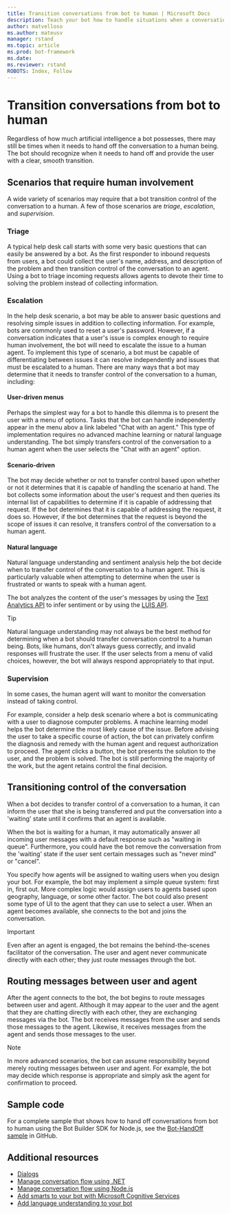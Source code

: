 ```yaml
---
title: Transition conversations from bot to human | Microsoft Docs
description: Teach your bot how to handle situations when a conversation started with the bot must be continued with a human. 
author: matvelloso
ms.author: mateusv
manager: rstand
ms.topic: article
ms.prod: bot-framework
ms.date: 
ms.reviewer: rstand
ROBOTS: Index, Follow
---
```

# Transition conversations from bot to human

Regardless of how much artificial intelligence a bot possesses, there may still be times when it needs to 
hand off the conversation to a human being. The bot should recognize when it needs to hand off and provide the user with a clear, smooth transition.

## Scenarios that require human involvement

A wide variety of scenarios may require that a bot transition control of the conversation to a human. 
A few of those scenarios are *triage*, *escalation*, and *supervision*. 

### Triage

A typical help desk call starts with some very basic questions that can easily be answered by a bot. 
As the first responder to inbound requests from users, a bot could collect the user's name, address, and description of the problem and then transition control of the conversation to an agent. Using a bot to triage incoming requests allows agents to devote their time to solving the problem instead of collecting information.

### Escalation

In the help desk scenario, a bot may be able to answer basic questions and resolving simple issues in addition to collecting information. For example, bots are commonly used to reset a user's password. 
However, if a conversation indicates that a user's issue is complex enough to require human involvement, 
the bot will need to escalate the issue to a human agent. 
To implement this type of scenario, a bot must be capable of differentiating between issues it can resolve independently 
and issues that must be escalated to a human. 
There are many ways that a bot may determine that it needs to transfer control of the conversation to a human, 
including: 

#### User-driven menus
Perhaps the simplest way for a bot to handle this dilemma is to present the user with a menu of options. Tasks that the bot can handle independently appear in the menu abov a link labeled "Chat with an agent." This type of implementation requires no advanced machine learning or natural language understanding. The bot simply transfers control of the conversation to a human agent when the user selects the "Chat with an agent" option. 

#### Scenario-driven
The bot may decide whether or not to transfer control based upon whether or not it determines that it is capable of handling the scenario at hand. The bot collects some information about the user's request and then 
queries its internal list of capabilities to determine if it is capable of addressing that request. 
If the bot determines that it is capable of addressing the request, it does so. However, if the bot determines that the request is beyond the scope of issues it can resolve, it transfers control of the conversation to a human agent.

#### Natural language
Natural language understanding and sentiment analysis help the bot decide when to transfer control of the conversation to a human agent. This is particularly valuable when attempting to determine when the user is frustrated or wants to speak with a human agent. 
 
The bot analyzes the content of the user's messages 
by using the <a href="https://www.microsoft.com/cognitive-services/en-us/text-analytics-api" target="blank">Text Analytics API</a> 
to infer sentiment 
or by using the <a href="https://www.luis.ai" target="_blank">LUIS API</a>. 


> [!TIP]
> Natural language understanding may not always be the best method for determining when a bot 
> should transfer conversation control to a human being. Bots, like humans, don't always guess 
> correctly, and invalid responses will frustrate the user. If the user selects from a menu of 
> valid choices, however, the bot will always respond appropriately to that input. 

### Supervision

In some cases, the human agent will want to monitor the conversation instead of taking control.

For example, consider a help desk scenario where a bot is communicating with a user to diagnose computer problems. A machine learning model helps the bot determine the most likely cause of the issue. 
Before advising the user to take a specific course of action, the bot can privately confirm the diagnosis and remedy with the human agent and request authorization to proceed. The agent clicks a button, the bot presents the solution to the user, and the problem is solved. The bot is still performing the majority of the work, but the agent retains control the final decision. 

## Transitioning control of the conversation 

When a bot decides to transfer control of a conversation to a human, 
it can inform the user that she is being transferred and put the conversation into a 'waiting' state until it confirms that an agent is available. 

When the bot is waiting for a human, it may automatically answer all incoming user messages with a default response such as "waiting in queue". Furthermore, you could have the bot remove the conversation from the 'waiting' state if the user sent certain messages such as "never mind" or "cancel".

You specify how agents will be assigned to waiting users when you design your bot. For example, the bot may implement a simple queue system: first in, first out. More complex logic would assign users to agents based upon geography, language, or some other factor. The bot could also present some type of UI to the agent that they can use to select a user. When an agent becomes available, she connects to the bot and joins the conversation.

> [!IMPORTANT]
> Even after an agent is engaged, the bot remains the behind-the-scenes facilitator of the conversation. 
> The user and agent never communicate directly with each other; they just route messages through the bot. 

## Routing messages between user and agent

After the agent connects to the bot, the bot begins to route messages between user and agent. 
Although it may appear to the user and the agent that they are chatting directly with each other, 
they are exchanging messages via the bot. 
The bot receives messages from the user and sends those messages to the agent. 
Likewise, it receives messages from the agent and sends those messages to the user. 

> [!NOTE]
> In more advanced scenarios, the bot can assume responsibility beyond merely routing messages 
> between user and agent. For example, the bot may decide which response is appropriate 
> and simply ask the agent for confirmation to proceed.

## Sample code

For a complete sample that shows how to hand off conversations from bot to human using the Bot Builder SDK for Node.js, see the <a href="https://github.com/palindromed/Bot-HandOff" target="_blank">Bot-HandOff sample</a> in GitHub.

## Additional resources

- [Dialogs](~/dotnet/bot-builder-dotnet-dialogs.md)
- [Manage conversation flow using .NET](~/dotnet/bot-builder-dotnet-manage-conversation-flow.md)
- [Manage conversation flow using Node.js](~/nodejs/bot-builder-nodejs-manage-conversation-flow.md)
- [Add smarts to your bot with Microsoft Cognitive Services](~/intelligent-bots.md)
- [Add language understanding to your bot](~/cognitive-services-add-bot-language.md)
